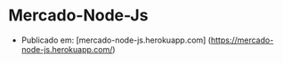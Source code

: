 # Mercado-Node-Js
 * Publicado em: [mercado-node-js.herokuapp.com] (https://mercado-node-js.herokuapp.com/)
